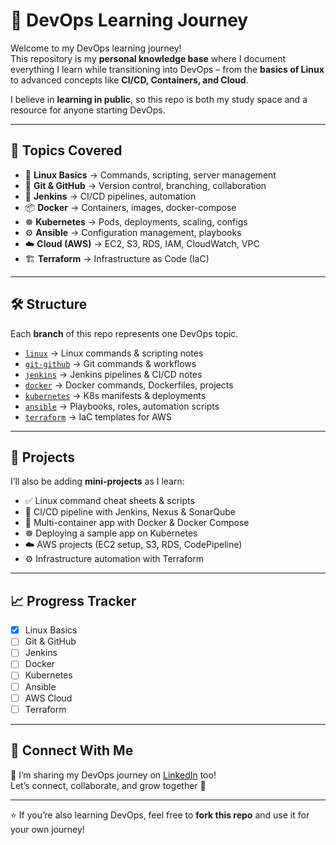 # 🚀 DevOps Learning Journey  

Welcome to my DevOps learning journey!  
This repository is my **personal knowledge base** where I document everything I learn while transitioning into DevOps – from the **basics of Linux** to advanced concepts like **CI/CD, Containers, and Cloud**.  

I believe in **learning in public**, so this repo is both my study space and a resource for anyone starting DevOps.  

---

## 📂 Topics Covered  

- 🐧 **Linux Basics** → Commands, scripting, server management  
- 🌱 **Git & GitHub** → Version control, branching, collaboration  
- 🔧 **Jenkins** → CI/CD pipelines, automation  
- 📦 **Docker** → Containers, images, docker-compose  
- ☸️ **Kubernetes** → Pods, deployments, scaling, configs  
- ⚙️ **Ansible** → Configuration management, playbooks  
- ☁️ **Cloud (AWS)** → EC2, S3, RDS, IAM, CloudWatch, VPC  
- 🏗️ **Terraform** → Infrastructure as Code (IaC)  

---

## 🛠️ Structure  

Each **branch** of this repo represents one DevOps topic.  
- [`linux`](https://github.com/<your-username>/devops-learning-journey/tree/linux) → Linux commands & scripting notes  
- [`git-github`](https://github.com/<your-username>/devops-learning-journey/tree/git-github) → Git commands & workflows  
- [`jenkins`](https://github.com/<your-username>/devops-learning-journey/tree/jenkins) → Jenkins pipelines & CI/CD notes  
- [`docker`](https://github.com/<your-username>/devops-learning-journey/tree/docker) → Docker commands, Dockerfiles, projects  
- [`kubernetes`](https://github.com/<your-username>/devops-learning-journey/tree/kubernetes) → K8s manifests & deployments  
- [`ansible`](https://github.com/<your-username>/devops-learning-journey/tree/ansible) → Playbooks, roles, automation scripts  
- [`terraform`](https://github.com/<your-username>/devops-learning-journey/tree/terraform) → IaC templates for AWS  

---

## 📌 Projects  

I’ll also be adding **mini-projects** as I learn:  
- ✅ Linux command cheat sheets & scripts  
- 🔄 CI/CD pipeline with Jenkins, Nexus & SonarQube  
- 🐳 Multi-container app with Docker & Docker Compose  
- ☸️ Deploying a sample app on Kubernetes  
- ☁️ AWS projects (EC2 setup, S3, RDS, CodePipeline)  
- ⚙️ Infrastructure automation with Terraform  

---

## 📈 Progress Tracker  

- [x] Linux Basics  
- [ ] Git & GitHub  
- [ ] Jenkins  
- [ ] Docker  
- [ ] Kubernetes  
- [ ] Ansible  
- [ ] AWS Cloud  
- [ ] Terraform  

---

## 🤝 Connect With Me  

📌 I’m sharing my DevOps journey on [LinkedIn](https://www.linkedin.com/in/jashandeep-singh-118363191/) too!  
Let’s connect, collaborate, and grow together 🚀  

---

⭐ If you’re also learning DevOps, feel free to **fork this repo** and use it for your own journey!  
